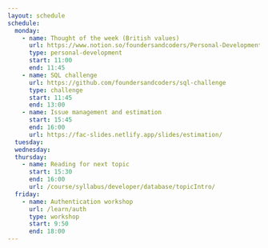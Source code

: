 ```yaml
---
layout: schedule
schedule:
  monday:
    - name: Thought of the week (British values)
      url: https://www.notion.so/foundersandcoders/Personal-Development-91fe75c7e2cc4f989954108729a2c834
      type: personal-development
      start: 11:00
      end: 11:45
    - name: SQL challenge
      url: https://github.com/foundersandcoders/sql-challenge
      type: challenge
      start: 11:45
      end: 13:00
    - name: Issue management and estimation
      start: 15:45
      end: 16:00
      url: https://fac-slides.netlify.app/slides/estimation/
  tuesday:
  wednesday:
  thursday:
    - name: Reading for next topic
      start: 15:30
      end: 16:00
      url: /course/syllabus/developer/database/topicIntro/
  friday:
    - name: Authentication workshop
      url: /learn/auth
      type: workshop
      start: 9:50
      end: 18:00
---
```

